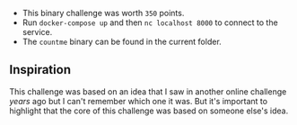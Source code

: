 * This binary challenge was worth `350` points.
* Run `docker-compose up` and then `nc localhost 8000` to connect to the service.
* The `countme` binary can be found in the current folder.

## Inspiration

This challenge was based on an idea that I saw in another online challenge _years_ ago but I can't remember which one it was. But it's important to highlight that the core of this challenge was based on someone else's idea.
